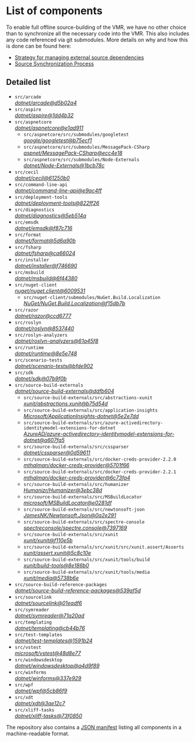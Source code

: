 ﻿# List of components

To enable full offline source-building of the VMR, we have no other choice than to synchronize all the necessary code into the VMR. This also includes any code referenced via git submodules. More details on why and how this is done can be found here:
- [Strategy for managing external source dependencies](src/arcade/Documentation/UnifiedBuild/VMR-Strategy-For-External-Source.md)
- [Source Synchronization Process](src/arcade/Documentation/UnifiedBuild/VMR-Design-And-Operation.md#source-synchronization-process)

## Detailed list

<!-- component list beginning -->
- `src/arcade`  
*[dotnet/arcade@d5b02a4](https://github.com/dotnet/arcade/tree/d5b02a4900c4d521cb48b8f0d7e3f28175268f7c)*
- `src/aspire`  
*[dotnet/aspire@1dd4b32](https://github.com/dotnet/aspire/tree/1dd4b3265f01a50b20522fd3d7f3cd315db5be6b)*
- `src/aspnetcore`  
*[dotnet/aspnetcore@e1ad911](https://github.com/dotnet/aspnetcore/tree/e1ad9117a4dac3b0f5f2a7e2b10b43b7016379b9)*
    - `src/aspnetcore/src/submodules/googletest`  
    *[google/googletest@b75ecf1](https://github.com/google/googletest/tree/b75ecf1bed2fcd416b66c86cb6fe79122abf132e)*
    - `src/aspnetcore/src/submodules/MessagePack-CSharp`  
    *[aspnet/MessagePack-CSharp@ecc4e18](https://github.com/aspnet/MessagePack-CSharp/tree/ecc4e18ad7a0c7db51cd7e3d2997a291ed01444d)*
    - `src/aspnetcore/src/submodules/Node-Externals`  
    *[dotnet/Node-Externals@1bcb78c](https://github.com/dotnet/Node-Externals/tree/1bcb78ca694568f7993d9d385eee0687ad0f5dfe)*
- `src/cecil`  
*[dotnet/cecil@61250b0](https://github.com/dotnet/cecil/tree/61250b0ed403b3f9b69a33f7d8f66f311338d6a1)*
- `src/command-line-api`  
*[dotnet/command-line-api@e9ac4ff](https://github.com/dotnet/command-line-api/tree/e9ac4ff4293cf853f3d07eb9e747aef27f5be965)*
- `src/deployment-tools`  
*[dotnet/deployment-tools@822ff26](https://github.com/dotnet/deployment-tools/tree/822ff266c5f999ab9ceb6928df59d79285ea4a4f)*
- `src/diagnostics`  
*[dotnet/diagnostics@5eb514a](https://github.com/dotnet/diagnostics/tree/5eb514a41f900ac1aa1e9a3e12b2931dcb064069)*
- `src/emsdk`  
*[dotnet/emsdk@f87c716](https://github.com/dotnet/emsdk/tree/f87c7165942d0bb19fc6ee33a55b49d574ec142a)*
- `src/format`  
*[dotnet/format@5d6a90b](https://github.com/dotnet/format/tree/5d6a90b3aad3674a64c669bbb5a742993f3ad47c)*
- `src/fsharp`  
*[dotnet/fsharp@ca66024](https://github.com/dotnet/fsharp/tree/ca66024e6da7cced9921216763386bd43f400fbf)*
- `src/installer`  
*[dotnet/installer@f746690](https://github.com/dotnet/installer/tree/f7466905f9e0936ba5ce6a19351b85aeaabc2e51)*
- `src/msbuild`  
*[dotnet/msbuild@6f44380](https://github.com/dotnet/msbuild/tree/6f44380e4fdea6ddf5c11f48efeb25c2bf181e62)*
- `src/nuget-client`  
*[nuget/nuget.client@6009531](https://github.com/nuget/nuget.client/tree/6009531090c927a8e61da9a0f97bdd5eb6f01a47)*
    - `src/nuget-client/submodules/NuGet.Build.Localization`  
    *[NuGet/NuGet.Build.Localization@f15db7b](https://github.com/NuGet/NuGet.Build.Localization/tree/f15db7b7c6f5affbea268632ef8333d2687c8031)*
- `src/razor`  
*[dotnet/razor@ccd6777](https://github.com/dotnet/razor/tree/ccd6777f2b9b6385c6257542737e2da9a75de7b3)*
- `src/roslyn`  
*[dotnet/roslyn@8537440](https://github.com/dotnet/roslyn/tree/8537440d8c831b8533a18f6530945ee91c243e1b)*
- `src/roslyn-analyzers`  
*[dotnet/roslyn-analyzers@61a45f8](https://github.com/dotnet/roslyn-analyzers/tree/61a45f87a68c59429cb0359f385455bfec58f5cb)*
- `src/runtime`  
*[dotnet/runtime@8e5e748](https://github.com/dotnet/runtime/tree/8e5e748c5c06d3e40244c725bd2124f06998f6c1)*
- `src/scenario-tests`  
*[dotnet/scenario-tests@bfde902](https://github.com/dotnet/scenario-tests/tree/bfde902a10d7b672f4fc7e844198ede405dbb9c6)*
- `src/sdk`  
*[dotnet/sdk@07b9f0b](https://github.com/dotnet/sdk/tree/07b9f0b3922ce6d607e6c715a3b99cf070cc1e7e)*
- `src/source-build-externals`  
*[dotnet/source-build-externals@ddfb604](https://github.com/dotnet/source-build-externals/tree/ddfb60463c966af55fd0e222c2266170e83d1324)*
    - `src/source-build-externals/src/abstractions-xunit`  
    *[xunit/abstractions.xunit@b75d54d](https://github.com/xunit/abstractions.xunit/tree/b75d54d73b141709f805c2001b16f3dd4d71539d)*
    - `src/source-build-externals/src/application-insights`  
    *[Microsoft/ApplicationInsights-dotnet@5e2e7dd](https://github.com/Microsoft/ApplicationInsights-dotnet/tree/5e2e7ddda961ec0e16a75b1ae0a37f6a13c777f5)*
    - `src/source-build-externals/src/azure-activedirectory-identitymodel-extensions-for-dotnet`  
    *[AzureAD/azure-activedirectory-identitymodel-extensions-for-dotnet@a607fa5](https://github.com/AzureAD/azure-activedirectory-identitymodel-extensions-for-dotnet/tree/a607fa5e0005a6178cf1d2fed4fa0f8179cdb186)*
    - `src/source-build-externals/src/cssparser`  
    *[dotnet/cssparser@0d59611](https://github.com/dotnet/cssparser/tree/0d59611784841735a7778a67aa6e9d8d000c861f)*
    - `src/source-build-externals/src/docker-creds-provider-2.2.0`  
    *[mthalman/docker-creds-provider@5701f66](https://github.com/mthalman/docker-creds-provider/tree/5701f6667c1fbd805684857baaa860383bbdfed7)*
    - `src/source-build-externals/src/docker-creds-provider-2.2.1`  
    *[mthalman/docker-creds-provider@6c73fa4](https://github.com/mthalman/docker-creds-provider/tree/6c73fa4784795ae07f49305a057abf5c473d2adb)*
    - `src/source-build-externals/src/humanizer`  
    *[Humanizr/Humanizer@3ebc38d](https://github.com/Humanizr/Humanizer/tree/3ebc38de585fc641a04b0e78ed69468453b0f8a1)*
    - `src/source-build-externals/src/MSBuildLocator`  
    *[microsoft/MSBuildLocator@e0281df](https://github.com/microsoft/MSBuildLocator/tree/e0281df33274ac3c3e22acc9b07dcb4b31d57dc0)*
    - `src/source-build-externals/src/newtonsoft-json`  
    *[JamesNK/Newtonsoft.Json@0a2e291](https://github.com/JamesNK/Newtonsoft.Json/tree/0a2e291c0d9c0c7675d445703e51750363a549ef)*
    - `src/source-build-externals/src/spectre-console`  
    *[spectreconsole/spectre.console@7397169](https://github.com/spectreconsole/spectre.console/tree/7397169a2757dc3657598bdea4ac222c0f283425)*
    - `src/source-build-externals/src/xunit`  
    *[xunit/xunit@f110e5b](https://github.com/xunit/xunit/tree/f110e5bee5dfd4c08339587c9c3df9292fcb597c)*
    - `src/source-build-externals/src/xunit/src/xunit.assert/Asserts`  
    *[xunit/assert.xunit@5c8c10e](https://github.com/xunit/assert.xunit/tree/5c8c10e085eb42f39f2fe0b40c94bf56649eb0a4)*
    - `src/source-build-externals/src/xunit/tools/build`  
    *[xunit/build-tools@8e186b0](https://github.com/xunit/build-tools/tree/8e186b0f8e398796e75453f3f18952b06d29fdfd)*
    - `src/source-build-externals/src/xunit/tools/media`  
    *[xunit/media@5738b6e](https://github.com/xunit/media/tree/5738b6e86f08e0389c4392b939c20e3eca2d9822)*
- `src/source-build-reference-packages`  
*[dotnet/source-build-reference-packages@539af5d](https://github.com/dotnet/source-build-reference-packages/tree/539af5d8ae183d4fe61e8b2f8f4a8505c8a765a7)*
- `src/sourcelink`  
*[dotnet/sourcelink@01eadf6](https://github.com/dotnet/sourcelink/tree/01eadf6bfd22b6be33c6861a51c86bd552f0ece0)*
- `src/symreader`  
*[dotnet/symreader@71a20ad](https://github.com/dotnet/symreader/tree/71a20ad4aaedc284ef2d9a7302f5d2ec4df7dca3)*
- `src/templating`  
*[dotnet/templating@cb44b76](https://github.com/dotnet/templating/tree/cb44b76f6507491daa0809456f7a88fbe0ed8264)*
- `src/test-templates`  
*[dotnet/test-templates@1591b24](https://github.com/dotnet/test-templates/tree/1591b24326caa98288e04e18e5c1b75c36c917c1)*
- `src/vstest`  
*[microsoft/vstest@48d8e77](https://github.com/microsoft/vstest/tree/48d8e778c871315db0bad221b00f4843b06242c3)*
- `src/windowsdesktop`  
*[dotnet/windowsdesktop@a4d9f89](https://github.com/dotnet/windowsdesktop/tree/a4d9f89f9613bba0b5ae3dd85d50c0957fb61411)*
- `src/winforms`  
*[dotnet/winforms@337e929](https://github.com/dotnet/winforms/tree/337e9296fe87358c6691e827bd19553e3fd1ea74)*
- `src/wpf`  
*[dotnet/wpf@5cb86f9](https://github.com/dotnet/wpf/tree/5cb86f9ddcffcb384387777f3832f3e1b2a8083a)*
- `src/xdt`  
*[dotnet/xdt@3ae12c7](https://github.com/dotnet/xdt/tree/3ae12c7ded587740bb113b453b5a738c5017681d)*
- `src/xliff-tasks`  
*[dotnet/xliff-tasks@73f0850](https://github.com/dotnet/xliff-tasks/tree/73f0850939d96131c28cf6ea6ee5aacb4da0083a)*
<!-- component list end -->

The repository also contains a [JSON manifest](https://github.com/dotnet/dotnet/blob/main/src/source-manifest.json) listing all components in a machine-readable format.
